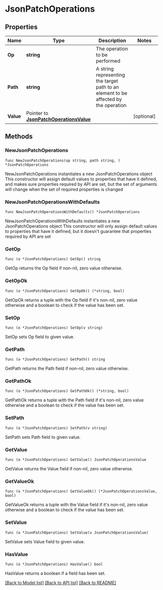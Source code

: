 # JsonPatchOperations

## Properties

Name | Type | Description | Notes
------------ | ------------- | ------------- | -------------
**Op** | **string** | The operation to be performed | 
**Path** | **string** | A string representing the target path to an element to be affected by the operation | 
**Value** | Pointer to [**JsonPatchOperationsValue**](JsonPatchOperationsValue.md) |  | [optional] 

## Methods

### NewJsonPatchOperations

`func NewJsonPatchOperations(op string, path string, ) *JsonPatchOperations`

NewJsonPatchOperations instantiates a new JsonPatchOperations object
This constructor will assign default values to properties that have it defined,
and makes sure properties required by API are set, but the set of arguments
will change when the set of required properties is changed

### NewJsonPatchOperationsWithDefaults

`func NewJsonPatchOperationsWithDefaults() *JsonPatchOperations`

NewJsonPatchOperationsWithDefaults instantiates a new JsonPatchOperations object
This constructor will only assign default values to properties that have it defined,
but it doesn't guarantee that properties required by API are set

### GetOp

`func (o *JsonPatchOperations) GetOp() string`

GetOp returns the Op field if non-nil, zero value otherwise.

### GetOpOk

`func (o *JsonPatchOperations) GetOpOk() (*string, bool)`

GetOpOk returns a tuple with the Op field if it's non-nil, zero value otherwise
and a boolean to check if the value has been set.

### SetOp

`func (o *JsonPatchOperations) SetOp(v string)`

SetOp sets Op field to given value.


### GetPath

`func (o *JsonPatchOperations) GetPath() string`

GetPath returns the Path field if non-nil, zero value otherwise.

### GetPathOk

`func (o *JsonPatchOperations) GetPathOk() (*string, bool)`

GetPathOk returns a tuple with the Path field if it's non-nil, zero value otherwise
and a boolean to check if the value has been set.

### SetPath

`func (o *JsonPatchOperations) SetPath(v string)`

SetPath sets Path field to given value.


### GetValue

`func (o *JsonPatchOperations) GetValue() JsonPatchOperationsValue`

GetValue returns the Value field if non-nil, zero value otherwise.

### GetValueOk

`func (o *JsonPatchOperations) GetValueOk() (*JsonPatchOperationsValue, bool)`

GetValueOk returns a tuple with the Value field if it's non-nil, zero value otherwise
and a boolean to check if the value has been set.

### SetValue

`func (o *JsonPatchOperations) SetValue(v JsonPatchOperationsValue)`

SetValue sets Value field to given value.

### HasValue

`func (o *JsonPatchOperations) HasValue() bool`

HasValue returns a boolean if a field has been set.


[[Back to Model list]](../README.md#documentation-for-models) [[Back to API list]](../README.md#documentation-for-api-endpoints) [[Back to README]](../README.md)


